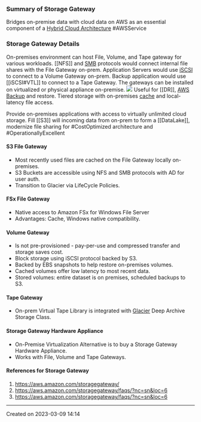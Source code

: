 ### Summary of Storage Gateway
Bridges on-premise data with cloud data on AWS as an essential component of a [Hybrid Cloud Architecture](Hybrid%20Cloud%20Architecture.md) #AWSService 
### Storage Gateway Details
On-premises environment can host File, Volume, and Tape gateway for various workloads. [[NFS]] and [SMB](SMB) protocols would connect internal file shares with the File Gateway on-prem. Application Servers would use [iSCSI](iSCSI) to connect to a Volume Gateway on-prem. Backup application would use [[iSCSI#VTL]] to connect to a Tape Gateway. The gateways can be installed on virtualized or physical appliance on-premise.
![](storage_gateway_on_prem_arch.png)
Useful for [[DR]], [AWS Backup](AWS%20Backup.md) and restore. Tiered storage with on-premises [cache](Cache.md) and local-latency file access.

Provide on-premises applications with access to virtually unlimited cloud storage. Fill [[S3]] will incoming data from on-prem to form a [[DataLake]], modernize file sharing for #CostOptimized architecture and #OperationallyExcellent 

#### S3 File Gateway
- Most recently used files are cached on the File Gateway locally on-premises.
- S3 Buckets are accessible using NFS and SMB protocols with AD for user auth.
- Transition to Glacier via LifeCycle Policies.



#### FSx File Gateway
- Native access to Amazon FSx for Windows File Server
- Advantages: Cache, Windows native compatibility.

#### Volume Gateway
- Is not pre-provisioned - pay-per-use and compressed transfer and storage saves cost.
- Block storage using iSCSI protocol backed by S3.
- Backed by EBS snapshots to help restore on-premises volumes.
- Cached volumes offer low latency to most recent data.
- Stored volumes: entire dataset is on premises, scheduled backups to S3.
#### Tape Gateway
- On-prem Virtual Tape Library is integrated with [Glacier](Glacier.md) Deep Archive Storage Class.
#### Storage Gateway Hardware Appliance
- On-Premise Virtualization Alternative is to buy a Storage Gateway Hardware Appliance.
- Works with File, Volume and Tape Gateways.

#### References for Storage Gateway
1. https://aws.amazon.com/storagegateway/
2. https://aws.amazon.com/storagegateway/faqs/?nc=sn&loc=6
3. https://aws.amazon.com/storagegateway/faqs/?nc=sn&loc=6

---
Created on 2023-03-09 14:14